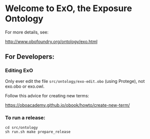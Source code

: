 # Welcome to ExO, the Exposure Ontology

For more details, see:

http://www.obofoundry.org/ontology/exo.html



## For Developers:

### Editing ExO

Only ever edit the file `src/ontology/exo-edit.obo` (using Protege), not exo.obo or exo.owl.

Follow this advice for creating new terms:

https://oboacademy.github.io/obook/howto/create-new-term/

### To run a release:

```
cd src/ontology
sh run.sh make prepare_release
```
